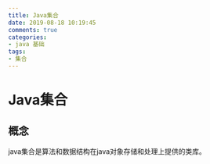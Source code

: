 ```yaml
---
title: Java集合
date: 2019-08-18 10:19:45
comments: true
categories: 
- java 基础
tags:
- 集合
---
```


# Java集合

## 概念
java集合是算法和数据结构在java对象存储和处理上提供的类库。

<!-- more -->